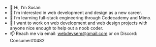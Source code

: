 - 👋 Hi, I’m Susan 
- 👀 I’m interested in web development and design as a new career.  
- 🌱 I’m learning full-stack engineering through Codecademy and Mimo.
- 💞️ I want to work on web development and web design projects with anyone nice enough to help out a noob coder.  
- 📫 Reach me via email: webdevsem@gmail.com or on Discord: Consumer#0482

